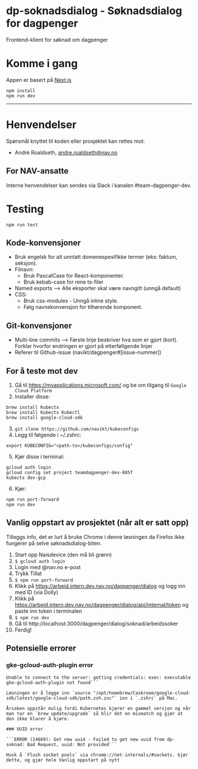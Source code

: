 # dp-soknadsdialog - Søknadsdialog for dagpenger

Frontend-klient for søknad om dagpenger

# Komme i gang

Appen er basert på [Next.js](https://nextjs.org/)

```shell
npm install
npm run dev
```

---

# Henvendelser

Spørsmål knyttet til koden eller prosjektet kan rettes mot:

- André Roaldseth, andre.roaldseth@nav.no

## For NAV-ansatte

Interne henvendelser kan sendes via Slack i kanalen #team-dagpenger-dev.

# Testing

```shell
npm run test
```

## Kode-konvensjoner

- Bruk engelsk for alt unntatt domenespesifikke termer (eks: faktum, seksjon).
- Filnavn:
  - Bruk PascalCase for React-komponenter.
  - Bruk kebab-case for rene ts-filer
- Named exports --> Alle eksporter skal være navngitt (unngå default)
- CSS:
  - Bruk css-modules - Unngå inline style.
  - Følg navnekonvensjon for tilhørende komponent.

## Git-konvensjoner

- Multi-line commits --> Første linje beskriver hva som er gjort (kort). Forklar hvorfor endringen er gjort på etterføllgende linjer
- Referer til Github-issue (navikt/dagpenger#[issue-nummer])

## For å teste mot dev

1. Gå til https://myapplications.microsoft.com/ og be om tilgang til `Google Cloud Platform`
2. Installer disse:

```shell
brew install Kubectx
brew install Kubectx Kubectl
brew install google-cloud-sdk
```

3. `git clone https://github.com/navikt/kubeconfigs`
4. Legg til følgende i ~/.zshrc:

```shell
export KUBECONFIG="<path-to>/kubeconfigs/config"
```

5. Kjør disse i terminal:

```shell
gcloud auth login
gcloud config set project teamdagpenger-dev-885f
kubectx dev-gcp
```

6. Kjør:

```shell
npm run port-forward
npm run dev
```

## Vanlig oppstart av prosjektet (når alt er satt opp)

Tilleggs info, det er lurt å bruke Chrome i denne løsningen da Firefox ikke fungerer på selve søknadsdialog-biten.

1. Start opp Naisdevice (den må bli grønn)
2. `$ gcloud auth login`
3. Login med @nav.no e-post
4. Trykk Tillat
5. `$ npm run port-forward`
6. Klikk på https://arbeid.intern.dev.nav.no/dagpenger/dialog og logg inn med ID (via Dolly)
7. Klikk på https://arbeid.intern.dev.nav.no/dagpenger/dialog/api/internal/token og paste inn token i terminalen
8. `$ npm run dev`
9. Gå til http://localhost:3000/dagpenger/dialog/soknad/arbeidssoker
10. Ferdig!

## Potensielle errorer

### gke-gcloud-auth-plugin error

````Install gke-gcloud-auth-plugin for use with kubectl by following https://cloud.google.com/blog/products/containers-kubernetes/kubectl-auth-changes-in-gke
Unable to connect to the server: getting credentials: exec: executable gke-gcloud-auth-plugin not found```

Løsningen er å legge inn `source "/opt/homebrew/Caskroom/google-cloud-sdk/latest/google-cloud-sdk/path.zsh.inc"` inn i `.zshrc` på Mac.

Årsaken oppstår mulig fordi Kubernetes kjører en gammel versjon og når man tar en `brew update/upgrade` så blir det en mismatch og gjør at den ikke klarer å kjøre.

### UUID error

```ERROR (14669): Get new uuid - Failed to get new uuid from dp-soknad: Bad Request, uuid: Not provided```

Husk å `Flush socket pools` via chrome://net-internals/#sockets. Gjør dette, og gjør hele Vanlig oppstart på nytt
````

